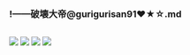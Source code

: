 ### !——破壊大帝@gurigurisan91❤★☆.md
![]()

![](https://pbs.twimg.com/media/EBovbMgUwAA-FTH?format=jpg&name=4096x4096)
![](https://pbs.twimg.com/media/EBovbMhVUAA56kz?format=jpg&name=large)
![](https://pbs.twimg.com/media/EBovbMgUYAA9_Jm?format=jpg&name=large)
![](https://pbs.twimg.com/media/EBovbMpVAAEPvFA?format=jpg&name=large)
